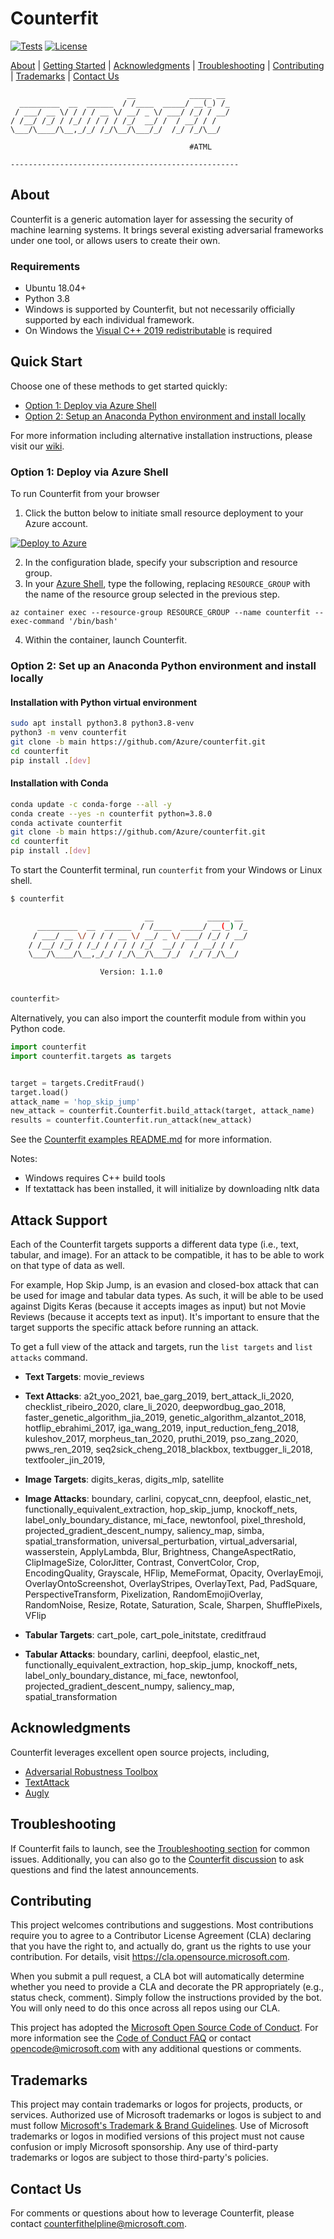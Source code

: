 # Counterfit

[![Tests](https://github.com/Azure/counterfit/actions/workflows/tests.yaml/badge.svg?branch=main)](https://github.com/Azure/counterfit/actions/workflows/tests.yaml)
[![License](http://img.shields.io/:license-mit-blue.svg)](https://github.com/Azure/counterfit/blob/main/LICENSE)

[About](#About) | [Getting Started](#Getting-Started) | [Acknowledgments](#Acknowledgments) | [Troubleshooting](#Troubleshooting) | [Contributing](#Contributing) | [Trademarks](#Trademarks) | [Contact Us](#Contact-Us)

```
                          __            _____ __
  _________  __  ______  / /____  _____/ __(_) /_
 / ___/ __ \/ / / / __ \/ __/ _ \/ ___/ /_/ / __/
/ /__/ /_/ / /_/ / / / / /_/  __/ /  / __/ / /
\___/\____/\__,_/_/ /_/\__/\___/_/  /_/ /_/\__/

                                        #ATML

---------------------------------------------------
```

## About
Counterfit is a generic automation layer for assessing the security of machine learning systems. It brings several existing adversarial frameworks under one tool, or allows users to create their own. 

### Requirements
- Ubuntu 18.04+
- Python 3.8
- Windows is supported by Counterfit, but not necessarily officially supported by each individual framework. 
- On Windows the [Visual C++ 2019 redistributable](https://support.microsoft.com/en-us/help/2977003/the-latest-supported-visual-c-downloads) is required

## Quick Start

Choose one of these methods to get started quickly:

- [Option 1: Deploy via Azure Shell](#Option-1-Deploy-now-on-Azure-via-Azure-Shell)
- [Option 2: Setup an Anaconda Python environment and install locally](#Option-2-Setup-an-Anaconda-Python-environment-and-install-locally)

For more information including alternative installation instructions, please visit our [wiki](https://github.com/Azure/counterfit/wiki).

### Option 1: Deploy via Azure Shell

To run Counterfit from your browser

1. Click the button below to initiate small resource deployment to your Azure account.

[![Deploy to Azure](https://aka.ms/deploytoazurebutton)](https://portal.azure.com/#create/Microsoft.Template/uri/https%3A%2F%2Fraw.githubusercontent.com%2FAzure%2Fcounterfit%2Fmaster%2Finfrastructure%2Fazuredeploy.json)

2. In the configuration blade, specify your subscription and resource group.
3. In your [Azure Shell](https://shell.azure.com), type the following, replacing `RESOURCE_GROUP` with the name of the resource group selected in the previous step.

```
az container exec --resource-group RESOURCE_GROUP --name counterfit --exec-command '/bin/bash'
```

4. Within the container, launch Counterfit.

### Option 2: Set up an Anaconda Python environment and install locally

#### Installation with Python virtual environment
```bash
sudo apt install python3.8 python3.8-venv
python3 -m venv counterfit
git clone -b main https://github.com/Azure/counterfit.git
cd counterfit
pip install .[dev]
```

#### Installation with Conda

```bash
conda update -c conda-forge --all -y
conda create --yes -n counterfit python=3.8.0
conda activate counterfit
git clone -b main https://github.com/Azure/counterfit.git
cd counterfit
pip install .[dev]
```

To start the Counterfit terminal, run `counterfit` from your Windows or Linux shell.
```bash
$ counterfit

                              __            _____ __
      _________  __  ______  / /____  _____/ __(_) /_
     / ___/ __ \/ / / / __ \/ __/ _ \/ ___/ /_/ / __/
    / /__/ /_/ / /_/ / / / / /_/  __/ /  / __/ / /
    \___/\____/\__,_/_/ /_/\__/\___/_/  /_/ /_/\__/

                    Version: 1.1.0


counterfit>
```

Alternatively, you can also import the counterfit module from within you Python code. 
```python
import counterfit
import counterfit.targets as targets


target = targets.CreditFraud()
target.load()
attack_name = 'hop_skip_jump'
new_attack = counterfit.Counterfit.build_attack(target, attack_name)
results = counterfit.Counterfit.run_attack(new_attack)
```

See the [Counterfit examples README.md](examples/README.md) for more information.

Notes: 
- Windows requires C++ build tools
- If textattack has been installed, it will initialize by downloading nltk data


## Attack Support

Each of the Counterfit targets supports a different data type (i.e., text,
tabular, and image). For an attack to be compatible, it has to be able to work
on that type of data as well.

For example, Hop Skip Jump, is an evasion and closed-box attack that can be used
for image and tabular data types. As such, it will be able to be used against 
Digits Keras (because it accepts images as input) but not Movie Reviews (because
it accepts text as input). It's important to ensure that the target supports the
specific attack before running an attack. 

To get a full view of the attack and targets, run the `list targets` and `list
 attacks` command. 

- **Text Targets**: movie_reviews
- **Text Attacks**: a2t_yoo_2021, bae_garg_2019, bert_attack_li_2020, checklist_ribeiro_2020, clare_li_2020, deepwordbug_gao_2018, faster_genetic_algorithm_jia_2019, genetic_algorithm_alzantot_2018, hotflip_ebrahimi_2017, iga_wang_2019, input_reduction_feng_2018, kuleshov_2017, morpheus_tan_2020, pruthi_2019, pso_zang_2020, pwws_ren_2019, seq2sick_cheng_2018_blackbox, textbugger_li_2018, textfooler_jin_2019,

 
- **Image Targets**: digits_keras, digits_mlp, satellite
- **Image Attacks**: boundary, carlini, copycat_cnn, deepfool, elastic_net, functionally_equivalent_extraction, hop_skip_jump, knockoff_nets, label_only_boundary_distance, mi_face, newtonfool, pixel_threshold, projected_gradient_descent_numpy, saliency_map, simba, spatial_transformation, universal_perturbation, virtual_adversarial, wasserstein, ApplyLambda, Blur, Brightness, ChangeAspectRatio, ClipImageSize, ColorJitter, Contrast, ConvertColor, Crop, EncodingQuality, Grayscale, HFlip, MemeFormat, Opacity, OverlayEmoji, OverlayOntoScreenshot, OverlayStripes, OverlayText, Pad, PadSquare, PerspectiveTransform, Pixelization, RandomEmojiOverlay, RandomNoise, Resize, Rotate, Saturation, Scale, Sharpen, ShufflePixels, VFlip


- **Tabular Targets**: cart_pole, cart_pole_initstate, creditfraud
- **Tabular Attacks**: boundary, carlini, deepfool, elastic_net, functionally_equivalent_extraction, hop_skip_jump, knockoff_nets, label_only_boundary_distance, mi_face, newtonfool, projected_gradient_descent_numpy, saliency_map, spatial_transformation


## Acknowledgments
Counterfit leverages excellent open source projects, including,

- [Adversarial Robustness Toolbox](https://github.com/Trusted-AI/adversarial-robustness-toolbox)
- [TextAttack](https://github.com/QData/TextAttack)
- [Augly](https://github.com/facebookresearch/AugLy)


## Troubleshooting

If Counterfit fails to launch, see the [Troubleshooting section](
TROUBLESHOOTING.md) for common issues. Additionally, you can also go to the 
[Counterfit discussion](https://github.com/Azure/counterfit/discussions) to ask
questions and find the latest announcements. 


## Contributing

This project welcomes contributions and suggestions. Most contributions require you to agree to a
Contributor License Agreement (CLA) declaring that you have the right to, and actually do, grant us
the rights to use your contribution. For details, visit https://cla.opensource.microsoft.com.

When you submit a pull request, a CLA bot will automatically determine whether you need to provide
a CLA and decorate the PR appropriately (e.g., status check, comment). Simply follow the instructions
provided by the bot. You will only need to do this once across all repos using our CLA.

This project has adopted the [Microsoft Open Source Code of Conduct](https://opensource.microsoft.com/codeofconduct/).
For more information see the [Code of Conduct FAQ](https://opensource.microsoft.com/codeofconduct/faq/) or
contact [opencode@microsoft.com](mailto:opencode@microsoft.com) with any additional questions or comments.

## Trademarks

This project may contain trademarks or logos for projects, products, or services. Authorized use of Microsoft
trademarks or logos is subject to and must follow
[Microsoft's Trademark & Brand Guidelines](https://www.microsoft.com/en-us/legal/intellectualproperty/trademarks/usage/general).
Use of Microsoft trademarks or logos in modified versions of this project must not cause confusion or imply Microsoft sponsorship.
Any use of third-party trademarks or logos are subject to those third-party's policies.

## Contact Us
For comments or questions about how to leverage Counterfit, please contact <counterfithelpline@microsoft.com>. 

